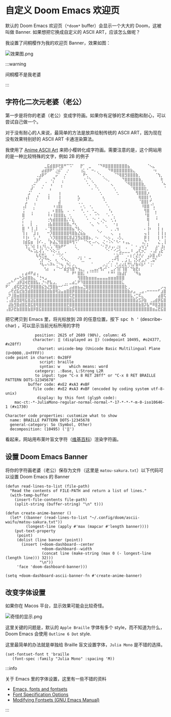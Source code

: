 # 自定义 Doom Emacs 欢迎页

默认的 Doom Emacs 欢迎页（`*doom*` buffer）会显示一个大大的 Doom，这被叫做 Banner. 如果想把它换成自定义的 ASCII ART，应该怎么做呢？

我设置了间桐樱作为我的欢迎页 Banner，效果如图：

![效果图.png](https://i.ibb.co/QKgg4sL/2024-10-01-20-36-05.png)

:::warning

间桐樱不是我老婆

:::

## 字符化二次元老婆（老公）

第一步是将你的老婆（老公）变成字符画。如果你有足够的艺术细胞和耐心，可以尝试自己做一个。

对于没有耐心的人来说，最简单的方法是放弃绘制传统的 ASCII ART，因为现在没有效果特别好的 ASCII ART 卡通渲染算法。

我使用了 [Anime ASCII Art](https://emojicombos.com/anime-ascii-art) 来把小樱转化成字符画。需要注意的是，这个网站用的是一种比较特殊的文字，例如 2B 的例子

```
⠀⠀⠀⠀⠀⠀⠀⠀⠀⠀⠀⠀⠀⠀⣀⣯⣾⣿⡿⢟⣿⠛⠉⠩⠁⠀⠀⡟⠁⠀⣀⠀⠀⠈⠙⠿⣿⣿⣿⣿⣿⣿⣿⣿⣦⠀⠀⠀⠀⠀⠀⠈⠢⣄⠀⠀⠀⠀⠀⠀⠀⠀⠀⠀⠀
⠀⠀⠀⠀⠀⠀⠀⠀⠀⠀⠀⠀⠀⣴⣾⡿⠟⠁⣐⡮⠁⠀⡐⠀⠀⠀⠀⢰⣅⠈⠀⠒⠄⡀⠀⠀⠀⠙⠿⣿⣿⣿⣿⣿⣿⣷⣄⠀⠀⠀⠀⠀⠀⠐⠆⠀⠀⠀⠀⠀⠀⠀⠀⠀⠀
⠀⠀⠀⠀⠀⠀⠀⠀⠀⠀⠀⢀⣰⡿⠋⠀⠀⠀⡬⠁⠀⡐⠀⠀⠀⠀⠀⠀⠟⢂⠀⠀⠀⠈⠂⡀⠀⠀⠀⠈⠙⢿⣿⣻⣿⣿⣿⣷⡀⠀⠀⠀⠀⠀⠈⢳⡀⠀⠀⠀⠀⠀⠀⠀⠀
⠀⠀⠀⠀⠀⠀⠀⠀⠀⠀⠀⣲⠏⠀⠀⠀⠠⡙⠀⠀⢀⠁⠀⠀⠀⠀⠀⠀⠐⡈⠑⡀⠀⠀⠀⠈⠢⡀⠀⠀⠀⠀⠙⣿⣿⣿⣿⣿⣷⡀⠀⠀⠀⠀⠀⠀⢗⠀⠀⠀⠀⠀⠀⠀⠀
⠀⠀⠀⠀⠀⠀⠀⠀⠀⢀⠬⠁⠀⢀⠈⠀⢠⠁⠀⠀⡈⠀⠀⠀⠀⠀⠀⠀⠀⠐⡀⠈⢄⠀⠀⠀⠀⠀⢄⠀⠀⠀⠀⠈⠻⣿⣿⣿⣿⣷⡀⠀⠀⠀⠀⠀⠈⠦⠀⠀⠀⠀⠀⠀⠀
⠀⠀⠀⠀⠀⠀⠀⠀⠀⡼⠁⠀⠀⠂⠀⠀⡄⠀⠀⠀⠁⠀⠀⠀⠀⠀⠀⠀⠀⠀⠀⠄⠈⢂⠀⠀⠀⠀⠀⢂⠀⠀⠀⠀⠀⠈⢿⣿⣿⣿⣗⡀⠀⠀⠀⠀⠀⠈⣇⠀⠀⠀⠀⠀⠀
⠀⠀⠀⠀⠀⠀⠀⠀⣨⠁⠀⠀⠄⠀⠀⢀⠀⠀⠀⢰⠀⠀⠀⠀⠀⠀⠀⠀⠀⠀⠀⠀⠀⠀⢂⠀⠀⠀⠀⠀⢂⠀⠀⠀⠀⠀⠀⢻⣿⣿⣿⡰⠀⠀⠀⠀⠀⠀⢩⠀⠀⠀⠀⠀⠀
⠀⠀⠀⠀⠀⠀⠀⢠⡇⠀⠀⡘⠀⠀⠀⢸⠀⠀⠀⢸⠀⠀⠀⠀⠀⠀⣣⠀⠀⠀⠀⠀⠀⠀⠀⢆⠀⠀⠀⠀⠀⠀⠀⠀⠀⠀⠀⠀⢿⣿⣿⡇⢃⠀⠀⠀⠀⠀⠸⢆⠀⠀⠀⠀⠀
⠀⠀⠀⠀⠀⠀⠀⣨⠀⠀⢀⠁⠀⠀⠀⠀⠀⠀⠀⣼⠀⠀⠀⠀⠀⠀⢁⢀⠀⠀⠀⠀⠀⠀⠀⠈⠄⠀⠀⠀⠀⠀⠀⠀⠀⠀⠀⠀⠈⣿⣿⡇⠋⡀⠀⠀⠀⠀⠀⣏⠀⠀⠀⠀⠀
⠀⠀⠀⠀⠀⠀⢠⡇⠀⠀⡈⠀⠀⠀⠀⠀⠀⠰⢰⣿⡆⠀⠀⠀⠀⠀⠀⠄⢂⠀⠐⡀⠀⠀⠀⠀⠈⠄⠀⠀⠀⠀⠀⠀⠀⠀⠀⠀⠀⠸⣿⣿⠈⢡⠀⠀⠀⠀⠀⢸⠀⠀⠀⠀⠀
⠀⠀⠀⠀⠀⠀⢨⠀⠀⢀⠁⠀⠀⠀⠀⢀⠀⠆⣿⣿⣧⠀⠠⠀⠐⠀⠀⠘⡀⠠⠀⠐⣀⠀⠀⠀⠀⠘⡄⠀⠀⠀⠀⠀⠀⠀⠀⠀⠀⠀⢻⣿⠀⠈⡄⠀⠀⠀⠀⠘⠆⠀⠀⠀⠀
⠀⠀⠀⠀⠀⠀⣿⠀⠀⠘⠀⠀⠀⠀⠀⠸⠰⢸⣿⣿⣿⣆⠀⢂⠀⠀⠀⠀⠐⡀⠐⠀⠐⠑⠀⠀⠈⠄⠐⡀⠀⠀⠀⠀⠀⠀⠀⠀⠀⠀⠘⣿⠀⠀⢁⠀⠀⠀⠀⠀⡆⠀⠀⠀⠀
⠀⠀⠀⠀⠀⠀⡊⠀⠀⡀⠀⠀⠀⠀⠀⢐⢳⣾⣿⣿⣿⣿⡌⠌⣆⠀⠀⠀⠀⠐⠀⠈⠂⠈⢀⠢⡀⠀⢂⢡⠀⠀⠀⠀⠀⠀⠀⠀⠀⠀⠀⢿⠀⠀⠘⠀⠀⠀⠀⠀⠣⠀⠀⠀⠀
⠀⠀⠀⠀⠀⠀⡅⠀⠀⡇⠀⡀⠀⠀⠀⢰⣧⣿⣿⣿⣿⣿⣿⣄⠚⢆⠀⠀⠀⠀⠈⢄⠀⠑⠀⠁⡀⠀⠀⠂⡆⠀⠀⠀⠀⠀⠀⠀⠀⠀⠀⢸⠀⠀⠀⡆⠀⠀⡆⡆⡔⠄⠀⠀⠀
⠀⠀⠀⠀⠀⠀⣿⠀⠃⢸⢀⡇⠀⠀⠠⠈⣻⣿⣿⣿⣿⣿⣿⣿⣦⠙⡧⡀⠀⠀⠀⠀⠀⡀⠀⠀⠈⠀⡀⢀⢲⠀⠀⠀⠀⠀⠀⠀⠀⠀⠄⢸⠆⠀⠀⡇⢰⠀⢳⠁⢷⠗⡀⠀⠀
⠀⠀⠀⠀⠀⠀⢹⢰⠀⠈⣸⢰⠀⠀⠀⠒⡹⣿⣿⣿⣿⣿⣿⢿⣿⣷⣜⣮⣦⠀⠀⠀⠀⠈⠊⠀⠀⠀⢄⠀⠀⡄⠀⠀⠀⠀⠀⠀⠀⠀⢤⢸⠀⠀⠀⡇⢸⢰⣾⢠⠆⠁⠀⠀⠀
⠀⠀⠀⠀⠀⠀⠸⢸⠆⠀⢡⢀⠃⠀⠀⢀⠱⡹⣿⣿⣿⣿⣯⣿⣼⣹⣻⣮⣿⣿⡦⡀⠐⠄⠀⠈⠢⡢⢀⠀⠠⡣⡀⠀⠀⠀⠀⠀⠀⠀⡿⢸⠀⠀⠀⡇⠸⢘⠙⣾⠀⠀⠀⠀⠀
⠀⠀⠀⠀⠀⠀⢸⣾⣯⣶⠀⢸⠎⠄⡀⠈⡷⣼⣌⢻⣿⣿⣿⠿⢻⠩⠁⠀⠈⠑⢖⠠⠔⢄⠀⢌⠐⠨⠢⠁⠣⠂⠰⢠⣄⠀⠀⠀⠀⢠⡙⡈⠀⠀⠀⣌⢀⢸⠀⠏⠀⠀⠀⠀⠀
⠀⠀⠀⠀⠀⠀⠀⢹⣁⠱⡇⢸⢰⡘⢇⢄⢡⠈⢿⣷⠟⠋⠀⠀⠀⢅⠀⠀⠀⠀⠀⠁⠀⠀⠈⠂⡝⡰⢠⠄⣐⡆⠀⢀⠀⠈⠀⠂⢠⢲⢡⠃⠀⠀⣰⠂⣸⡆⠘⠃⠀⠀⠀⠀⠀
⠀⠀⠀⠀⠀⠀⠀⠀⠙⠦⢩⣆⢼⢡⠈⠂⠱⢕⠌⡅⠀⢀⠀⠀⠀⠀⠁⠀⠀⠀⠀⠀⠀⠀⠀⠀⠈⠂⠁⠊⠔⣣⣀⣀⣀⠸⠀⣠⢏⡲⡉⠀⠠⢠⡏⢠⣗⠁⠀⠀⠀⠀⠀⠀⠀
⠀⠀⠀⠀⠀⠀⠀⠀⠀⠀⠀⢧⢯⣛⣥⠀⠀⠂⠈⠩⢊⠀⠀⠀⠀⠀⢀⡀⢀⠀⠀⠀⠀⠀⠀⠀⠀⠀⠀⢁⣵⠉⠁⠀⠄⡆⡊⣜⡚⡔⠀⢠⡵⣿⢠⠯⠂⠀⠀⠀⠀⠀⠀⠀⠀
⠀⠀⠀⠀⠀⠀⠀⠀⠀⠀⠀⠀⢊⡎⠙⢓⠄⠀⢆⠀⠑⠱⢄⠀⠀⠀⠁⢃⡀⠀⠉⠀⠀⠀⠀⠀⠀⢀⢐⠚⠹⠀⡀⣨⢰⡀⢨⡣⡞⣠⡰⠉⢀⣭⠃⠀⠀⠀⠀⠀⠀⠀⠀⠀⠀
⠀⠀⠀⠀⠀⠀⠀⠀⠀⠀⠀⠀⠘⢧⠤⠢⠽⠦⢈⠑⢦⢀⠳⡅⡠⡀⠀⠀⠀⠀⠀⠁⠀⠀⠀⡠⣐⠁⡂⢀⢃⣔⣔⣇⢛⢣⡜⣷⠮⡧⠃⠈⢐⠂⠀⠀⠀⠀⠀⠀⠀⠀⠀⠀⠀
⠀⠀⠀⠀⠀⠀⠀⠀⠀⠀⠀⠀⠀⠀⢣⡆⠀⢠⠈⠑⠊⣾⣺⢳⣿⠙⢲⣄⡀⠀⢀⣀⣤⡔⢻⡔⠃⠁⣀⡔⢹⡏⢹⣿⠁⠙⣷⣟⡆⠀⠀⠀⠀⠀⠀⠀⠀⠀⠀⠀⠀⠀⠀⠀⠀
⠀⠀⠀⠀⠀⠀⡄⣴⠾⠟⣴⢠⠀⠀⠀⠀⠀⠀⠀⠀⠀⠀⠉⠀⠟⠃⣿⣿⡅⠘⠈⠉⠉⠁⠀⠀⠀⠃⠛⠃⢸⣷⣼⡏⠀⠀⠈⠻⣦⠀⠀⠀⠀⠀⠀⠀⠀⠀⠀⠀⠀⠀⠀⠀⠀
⠀⠀⠀⣠⠤⢓⣵⣾⣿⣷⣄⠈⢘⠲⣠⠀⠀⠀⠀⠀⠀⠀⠀⠀⠀⠀⢻⣿⣿⣷⣶⣶⣶⣤⣤⣤⣤⣶⣶⣶⣿⣿⣿⠀⠀⠀⠀⠀⠀⠀⠀⠀⠀⠀⠀⠀⠀⠀⠀⠀⠀⠀⠀⠀⠀
⢀⡤⠓⠁⣰⡿⣽⢾⣟⣿⣿⣧⡄⡘⠢⡟⣧⣠⡀⠀⠀⢀⡀⣀⣴⣁⠟⠹⣿⣿⣿⣿⣿⣿⣿⣿⣿⣿⣿⣿⣿⣿⣅⠀⠀⠀⠀⠀⠀⠀⠀⠀⠀⠀⠀⠀⠀⠀⠀⠀⠀⠀⠀⠀⠀
⠟⠁⢀⣾⢯⣟⣽⣻⣞⡿⣿⣿⣿⣮⣳⣜⣻⣿⣷⠒⠊⠉⠁⣠⣴⣶⣦⣤⣙⣿⣿⣿⣿⣿⣿⣿⣿⣿⣿⣿⣿⣿⣿⣗⢀⠀⠀⠀⠀⠀⠀⠀⠀⠀⠀⠀⡠⢤⣤⣠⠀⠀⠀⠀⠀
⠀⡠⢟⣞⣯⣞⣷⣻⣾⣿⣿⣿⣿⣿⣿⣾⣷⣿⢿⣵⣤⣶⣿⣿⡿⣿⣿⣿⣿⣾⣽⣿⣿⣿⣿⣿⣿⣿⣿⣿⣿⣿⣿⣿⣷⡴⣠⠀⢀⣠⠠⠒⠒⠒⠒⠋⣰⣿⡿⣿⣷⣴⠀⠀⠀
⢀⠝⣸⣿⣶⣿⣿⣿⣿⣿⣿⣿⣿⣿⣿⣿⣿⣿⣿⣿⣿⣿⣿⢯⣟⣿⣿⣿⣿⣿⣿⣿⣿⣿⣿⣿⣿⣿⣿⣿⣿⣿⣿⣿⣿⣧⡐⣉⠯⣄⠀⠀⠀⠀⠀⣴⣿⢯⣿⢷⣿⣿⣷⡂⠀
⢈⢠⣿⣽⣻⣿⢿⣯⣿⣽⣯⣿⣿⣿⣿⣿⣿⣿⣿⣿⣿⣿⣿⣿⣯⣿⣿⣿⣿⣿⣿⣿⣿⣿⣿⣿⣿⣿⣿⣿⣿⣿⣿⣿⣿⣿⣿⣵⣫⡽⣷⠀⢀⣠⣾⡿⣯⣿⣾⣿⣿⣟⣿⣿⡄
⠀⣼⣷⣻⣿⣾⣿⣯⣿⣯⣿⢿⣿⣿⣿⣿⣿⣿⣿⣿⣿⣿⣟⣿⣿⣿⣿⣿⣿⣿⣿⣿⣿⣿⣿⣿⣿⣿⣿⣿⣿⣿⣿⣿⣿⣿⣿⣿⣷⣿⡽⣧⠛⠿⣿⣽⣿⣿⣿⣿⣿⣿⣿⣿⣿
⢠⣿⡽⣟⣷⣿⣿⣿⣷⣿⡿⣿⣯⣿⣿⣿⣿⣿⣿⣿⣿⣿⣿⣷⣯⢿⣿⣿⣿⣿⣿⣿⣿⣿⣿⣿⣿⣿⣿⢿⣿⣿⣿⣿⣿⣿⣿⣿⣿⣿⣿⣿⣿⣶⣬⣟⣯⣿⣿⣿⣿⣿⣿⣿⣿
```

把它拷贝到 Emacs 里，将光标放到 2B 的任意位置，按下 <kbd>spc h '</kbd> (describe-char) ，可以显示当前光标所用的字符

```
             position: 2625 of 2689 (98%), column: 45
            character: ⣿ (displayed as ⣿) (codepoint 10495, #o24377, #x28ff)
              charset: unicode-bmp (Unicode Basic Multilingual Plane (U+0000..U+FFFF))
code point in charset: 0x28FF
               script: braille
               syntax: w 	which means: word
             category: .:Base, L:Strong L2R
             to input: type "C-x 8 RET 28ff" or "C-x 8 RET BRAILLE PATTERN DOTS-12345678"
          buffer code: #xE2 #xA3 #xBF
            file code: #xE2 #xA3 #xBF (encoded by coding system utf-8-unix)
              display: by this font (glyph code):
    mac-ct:-*-JuliaMono-regular-normal-normal-*-17-*-*-*-m-0-iso10646-1 (#x1730)

Character code properties: customize what to show
  name: BRAILLE PATTERN DOTS-12345678
  general-category: So (Symbol, Other)
  decomposition: (10495) ('⣿')
```

看起来，网站用布莱叶盲文字符（[维基百科](https://zh.wikipedia.org/zh-cn/%E7%9B%B2%E6%96%87)）渲染字符画。

## 设置 Doom Emacs Banner

将你的字符画老婆（老公）保存为文件（这里是 `matou-sakura.txt`）以下代码可以设置 Doom Emacs 的 Banner

```elisp
(defun read-lines-to-list (file-path)
  "Read the contents of FILE-PATH and return a list of lines."
  (with-temp-buffer
    (insert-file-contents file-path)
    (split-string (buffer-string) "\n" t)))

(defun create-anime-banner ()
  (let* ((banner (read-lines-to-list "~/.config/doom/ascii-waifu/matou-sakura.txt"))
         (longest-line (apply #'max (mapcar #'length banner))))
    (put-text-property
     (point)
     (dolist (line banner (point))
       (insert (+doom-dashboard--center
                +doom-dashboard--width
                (concat line (make-string (max 0 (- longest-line (length line))) 32)))
               "\n"))
     'face 'doom-dashboard-banner)))

(setq +doom-dashboard-ascii-banner-fn #'create-anime-banner)
```

## 改变字体设置

如果你在 Macos 平台，显示效果可能会比较奇怪。

![奇怪的显示.png](https://i.ibb.co/gD6DP9w/2024-10-01-21-00-58.png)

这里关键的问题是，默认的 `Apple Braille` 字体有多个 style，而不知道为什么，Doom Emacs 会使用 `Outline 6 Dot` style.

这里最简单的办法就是单独给 Braille 盲文设置字体，`Julia Mono` 是不错的选择。

```elisp
(set-fontset-font t 'braille
   (font-spec :family "Julia Mono" :spacing 'M))
```

:::info

关于 Emacs 里的字体设置，这里有一些不错的资料

+ [Emacs, fonts and fontsets](https://idiocy.org/emacs-fonts-and-fontsets.html)
+ [Font Specification Options](https://ftp.gnu.org/old-gnu/Manuals/emacs-20.7/html_node/emacs_491.html)
+ [Modifying Fontsets (GNU Emacs Manual)](https://www.gnu.org/software/emacs/manual/html_node/emacs/Modifying-Fontsets.html)

:::
